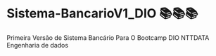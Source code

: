 # Sistema-BancarioV1_DIO 📚📚📚
Primeira Versão de Sistema Bancário Para O Bootcamp DIO NTTDATA  Engenharia de dados 
